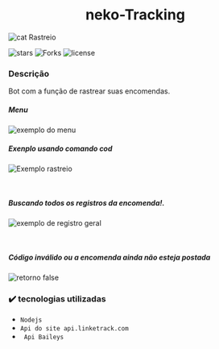 <h1 align="center"> neko-Tracking  </h1>

![cat Rastreio](https://telegra.ph/file/239a3f8ad4cc7a24c5b54.jpg)

![stars ](https://img.shields.io/github/stars/danzok/catRastreio)
![ Forks ](https://img.shields.io/github/forks/danzok/catRastreio)
![license](https://img.shields.io/github/license/danzok/catRastreio)


<h3>Descrição</h3>
Bot com a função de rastrear suas encomendas.
<br>
<h5>Menu</h5>

![exemplo do menu](https://telegra.ph/file/2d928ec0139c027516ada.png)
<br>
<h5>Exenplo usando comando cod</h5> 

![Exemplo rastreio ](https://telegra.ph/file/6ac0b1a2ff7c11142d09b.png)

<br> 
<h5>Buscando todos os registros da encomenda!.</h5>

![exemplo de registro geral](https://telegra.ph/file/202c252af80eba1504745.png)

<br>

<h5>Código inválido ou a encomenda ainda não esteja postada</h5>

![retorno false](https://telegra.ph/file/bf11deafe05efc864104e.png)

<h3>✔️ tecnologias utilizadas</h3>

- ``Nodejs``
- ``Api do site api.linketrack.com``
- `` Api Baileys``
<br>
